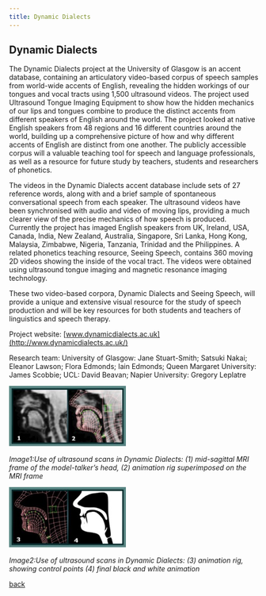 ```yaml
---
title: Dynamic Dialects
---
```


## Dynamic Dialects

The Dynamic Dialects project at the University of Glasgow is an accent database, containing an articulatory video-based corpus of speech samples from world-wide accents of English, revealing the hidden workings of our tongues and vocal tracts using 1,500 ultrasound videos. The project used Ultrasound Tongue Imaging Equipment to show how the hidden mechanics of our lips and tongues combine to produce the distinct accents from different speakers of English around the world. The project looked at native English speakers from 48 regions and 16 different countries around the world, building up a comprehensive picture of how and why different accents of English are distinct from one another. The publicly accessible corpus will a valuable teaching tool for speech and language professionals, as well as a resource for future study by teachers, students and researchers of phonetics.

The videos in the Dynamic Dialects accent database include sets of 27 reference words, along with and a brief sample of spontaneous conversational speech from each speaker. The ultrasound videos have been synchronised with audio and video of moving lips, providing a much clearer view of the precise mechanics of how speech is produced. Currently the project has imaged English speakers from UK, Ireland, USA, Canada, India, New Zealand, Australia, Singapore, Sri Lanka, Hong Kong, Malaysia, Zimbabwe, Nigeria, Tanzania, Trinidad and the Philippines. A related phonetics teaching resource, Seeing Speech, contains 360 moving 2D videos showing the inside of the vocal tract. The videos were obtained using ultrasound tongue imaging and magnetic resonance imaging technology. 

These two video-based corpora, Dynamic Dialects and Seeing Speech, will provide a unique and extensive visual resource for the study of speech production and will be key resources for both students and teachers of linguistics and speech therapy.

Project website: [www.dynamicdialects.ac.uk](http://www.dynamicdialects.ac.uk/)

Research team: University of Glasgow: Jane Stuart-Smith; Satsuki Nakai; Eleanor Lawson; Flora Edmonds; Iain Edmonds; Queen Margaret University: James Scobbie; UCL: David Beavan; Napier University: Gregory Leplatre

![image: Use of ultrasound scans in Dynamic Dialects: (1) mid-sagittal MRI frame of the model-talker’s head, (2) animation rig superimposed on the MRI frame](Images/05a.jpg)

_Image1:Use of ultrasound scans in Dynamic Dialects: (1) mid-sagittal MRI frame of the model-talker’s head, (2) animation rig superimposed on the MRI frame_

![image1: Use of ultrasound scans in Dynamic Dialects: (3) animation rig, showing control points (4) final black and white animation](Images/05b.jpg)

_Image2:Use of ultrasound scans in Dynamic Dialects: (3) animation rig, showing control points (4) final black and white animation_

[back](./)